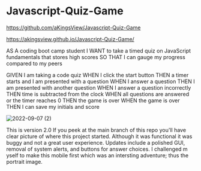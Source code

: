 # Javascript-Quiz-Game

https://github.com/aKingsView/Javascript-Quiz-Game

 

https://akingsview.github.io/Javascript-Quiz-Game/

AS A coding boot camp student
I WANT to take a timed quiz on JavaScript fundamentals that stores high scores
SO THAT I can gauge my progress compared to my peers

GIVEN I am taking a code quiz
WHEN I click the start button
THEN a timer starts and I am presented with a question
WHEN I answer a question
THEN I am presented with another question
WHEN I answer a question incorrectly
THEN time is subtracted from the clock
WHEN all questions are answered or the timer reaches 0
THEN the game is over
WHEN the game is over
THEN I can save my initials and score


![2022-09-07 (2)](https://user-images.githubusercontent.com/106622740/188791477-ec8459cc-410e-4e7f-95a4-6ea86f391e0e.png)


This is version 2.0 If you peek at the main branch of this repo you'll have clear picture of where this project started. Although it was functional it was buggy and not a great user experience.
Updates include a polished GUI, removal of system alerts, and buttons for answer choices. I challenged m yself to make this mobile first which was an intersting adventure; thus the portrait image.
